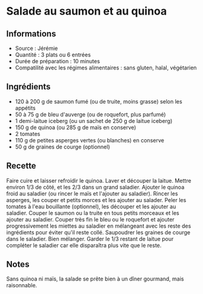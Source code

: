 # Salade au saumon et au quinoa

## Informations
* Source : Jérémie
* Quantité : 3 plats ou 6 entrées
* Durée de préparation : 10 minutes
* Compatilité avec les régimes alimentaires : sans gluten, halal, végétarien

## Ingrédients
* 120 à 200 g de saumon fumé (ou de truite, moins grasse) selon les appétits
* 50 à 75 g de bleu d'auverge (ou de roquefort, plus parfumé)
* 1 demi-laitue iceberg (ou un sachet de 250 g de laitue iceberg)
* 150 g de quinoa (ou 285 g de maïs en conserve)
* 2 tomates
* 110 g de petites asperges vertes (ou blanches) en conserve
* 50 g de graines de courge (optionnel)

## Recette
Faire cuire et laisser refroidir le quinoa. Laver et découper la laitue. Mettre environ 1/3 de côté, et les 2/3 dans un grand saladier. Ajouter le quinoa froid au saladier (ou rincer le maïs et l'ajouter au saladier). Rincer les asperges, les couper et petits morces et les ajouter au salader. Peler les tomates à l'eau bouillante (optionnel), les découper et les ajouter au saladier. Couper le saumon ou la truite en tous petits morceaux et les ajouter au saladier. Couper très fin le bleu ou le roquefort et ajouter progressivement les miettes au saladier en mélangeant avec les reste des ingrédients pour éviter qu'il reste collé. Saupoudrer les graines de courge dans le saladier. Bien mélanger. Garder le 1/3 restant de laitue pour compléter le saladier car elle disparaîtra plus vite que le reste.

## Notes
Sans quinoa ni maïs, la salade se prête bien à un dîner gourmand, mais raisonnable.
